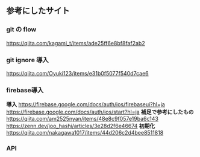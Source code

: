 ## 参考にしたサイト

### git の flow

https://qiita.com/kagami_t/items/ade25ff6e8bf8faf2ab2

### git ignore 導入

https://qiita.com/Oyuki123/items/e31b0f5077f540d7cae6

### firebase導入
**導入**
https://firebase.google.com/docs/auth/ios/firebaseui?hl=ja
https://firebase.google.com/docs/auth/ios/start?hl=ja
**補足で参考にしたもの**
https://qiita.com/am2525nyan/items/48e8c9f057e19ba6c143
https://zenn.dev/joo_hashi/articles/3e28d2f6e46674
**初期化**
https://qiita.com/nakagawa1017/items/44d206c2d4bee8511818

### API
